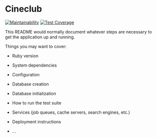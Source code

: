 # Cineclub

[![Maintainability](https://api.codeclimate.com/v1/badges/b281a49ffda5c67eb333/maintainability)](https://codeclimate.com/github/Cineclub/cineclub/maintainability) [![Test Coverage](https://api.codeclimate.com/v1/badges/b281a49ffda5c67eb333/test_coverage)](https://codeclimate.com/github/Cineclub/cineclub/test_coverage)

This README would normally document whatever steps are necessary to get the
application up and running.

Things you may want to cover:

* Ruby version

* System dependencies

* Configuration

* Database creation

* Database initialization

* How to run the test suite

* Services (job queues, cache servers, search engines, etc.)

* Deployment instructions

* ...
